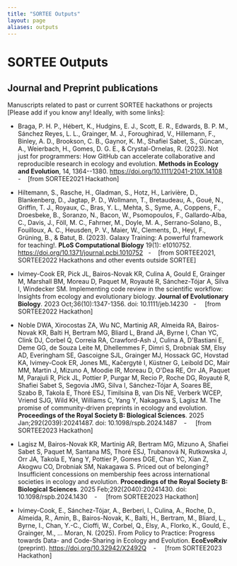 ```yaml
---
title: "SORTEE Outputs"
layout: page
aliases: outputs
---
```


# SORTEE Outputs

## Journal and Preprint publications 

Manuscripts related to past or current SORTEE hackathons or projects \[Please add if you know any! Ideally, with some links\]:

-   Braga, P. H. P., Hébert, K., Hudgins, E. J., Scott, E. R., Edwards, B. P. M., Sánchez Reyes, L. L., Grainger, M. J., Foroughirad, V., Hillemann, F., Binley, A. D., Brookson, C. B., Gaynor, K. M., Shafiei Sabet, S., Güncan, A., Weierbach, H., Gomes, D. G. E., & Crystal-Ornelas, R. (2023). Not just for programmers: How GitHub can accelerate collaborative and reproducible research in ecology and evolution. **Methods in Ecology and Evolution**, 14, 1364--1380. <https://doi.org/10.1111/2041-210X.14108>    -    \[from SORTEE2021 Hackathon\]

-   Hiltemann, S., Rasche, H., Gladman, S., Hotz, H., Larivière, D., Blankenberg, D., Jagtap, P. D., Wollmann, T., Bretaudeau, A., Goué, N., Griffin, T. J., Royaux, C., Bras, Y. L., Mehta, S., Syme, A., Coppens, F., Droesbeke, B., Soranzo, N., Bacon, W., Psomopoulos, F., Gallardo-Alba, C., Davis, J., Föll, M. C., Fahrner, M., Doyle, M. A., Serrano-Solano, B., Fouilloux, A. C., Heusden, P. V., Maier, W., Clements, D., Heyl, F., Grüning, B., & Batut, B. (2023). Galaxy Training: A powerful framework for teaching!. **PLoS Computational Biology** 19(1): e1010752. <https://doi.org/10.1371/journal.pcbi.1010752>   -    \[from SORTEE2021, SORTEE2022 Hackathons and other events outside SORTEE\]

-   Ivimey-Cook ER, Pick JL, Bairos-Novak KR, Culina A, Gould E, Grainger M, Marshall BM, Moreau D, Paquet M, Royauté R, Sánchez-Tójar A, Silva I, Windecker SM. Implementing code review in the scientific workflow: Insights from ecology and evolutionary biology. **Journal of Evolutionary Biology**. 2023 Oct;36(10):1347-1356. doi: 10.1111/jeb.14230   -     \[from SORTEE2022 Hackathon\]

-   Noble DWA, Xirocostas ZA, Wu NC, Martinig AR, Almeida RA, Bairos-Novak KR, Balti H, Bertram MG, Bliard L, Brand JA, Byrne I, Chan YC, Clink DJ, Corbel Q, Correia RA, Crawford-Ash J, Culina A, D'Bastiani E, Deme GG, de Souza Leite M, Dhellemmes F, Dimri S, Drobniak SM, Elsy AD, Everingham SE, Gascoigne SJL, Grainger MJ, Hossack GC, Hovstad KA, Ivimey-Cook ER, Jones ML, Kačergytė I, Küstner G, Leibold DC, Mair MM, Martin J, Mizuno A, Moodie IR, Moreau D, O'Dea RE, Orr JA, Paquet M, Parajuli R, Pick JL, Pottier P, Purgar M, Recio P, Roche DG, Royauté R, Shafiei Sabet S, Segovia JMG, Silva I, Sánchez-Tójar A, Soares BE, Szabo B, Takola E, Thoré ESJ, Timilsina B, van Dis NE, Verberk WCEP, Vriend SJG, Wild KH, Williams C, Yang Y, Nakagawa S, Lagisz M. The promise of community-driven preprints in ecology and evolution. **Proceedings of the Royal Society B: Biological Sciences**. 2025 Jan;292(2039):20241487. doi: 10.1098/rspb.2024.1487    -     \[from SORTEE2023 Hackathon\]

-   Lagisz M, Bairos-Novak KR, Martinig AR, Bertram MG, Mizuno A, Shafiei Sabet S, Paquet M, Santana MS, Thoré ESJ, Trubanová N, Rutkowska J, Orr JA, Takola E, Yang Y, Pottier P, Gomes DGE, Chan YC, Xian Z, Akogwu CO, Drobniak SM, Nakagawa S. Priced out of belonging? Insufficient concessions on membership fees across international societies in ecology and evolution. **Proceedings of the Royal Society B: Biological Sciences**. 2025 Feb;292(2040):20241430. doi: 10.1098/rspb.2024.1430    -     \[from SORTEE2023 Hackathon\]

-   Ivimey-Cook, E., Sánchez-Tójar, A., Berberi, I., Culina, A., Roche, D., Almeida, R., Amin, B., Bairos-Novak, K., Balti, H., Bertram, M., Bliard, L., Byrne, I., Chan, Y.-C., Cioffi, W., Corbel, Q., Elsy, A., Florko, K., Gould, E., Grainger, M., \... Moran, N. (2025). From Policy to Practice: Progress towards Data- and Code-Sharing in Ecology and Evolution. **EcoEvoRxiv** (preprint). <https://doi.org/10.32942/X2492Q>    -     \[from SORTEE2023 Hackathon\]
